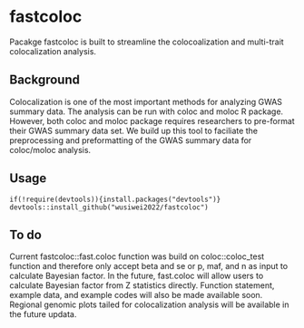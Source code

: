 # fastcoloc
Pacakge fastcoloc is built to streamline the colocoalization and multi-trait colocalization analysis.<br>  

## Background
Colocalization is one of the most important methods for analyzing GWAS summary data. The analysis can be run with coloc and moloc R package.
However, both coloc and moloc package requires researchers to pre-format their GWAS summary data set.
We build up this tool to faciliate the preprocessing and preformatting of the GWAS summary data for coloc/moloc analysis.

## Usage
```{r}
if(!require(devtools)){install.packages("devtools")}
devtools::install_github("wusiwei2022/fastcoloc")
```

## To do
Current fastcoloc::fast.coloc function was build on coloc::coloc_test function and therefore only accept beta and se or p, maf, and n as input to calculate Bayesian factor.
In the future, fast.coloc will allow users to calculate Bayesian factor from Z statistics directly.
Function statement, example data, and example codes will also be made available soon.<br>
Regional genomic plots tailed for colocalization analysis will be available in the future updata.<br>

